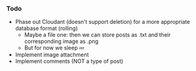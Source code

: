 ### Todo

- Phase out Cloudant (doesn't support deletion) for a more appropriate database format (rolling)
  - Maybe a file one: then we can store posts as <ID>.txt and their corresponding image as <ID>.png
  - But for now we sleep :zzz:
- Implement image attachment
- Implement comments (NOT a type of post)
